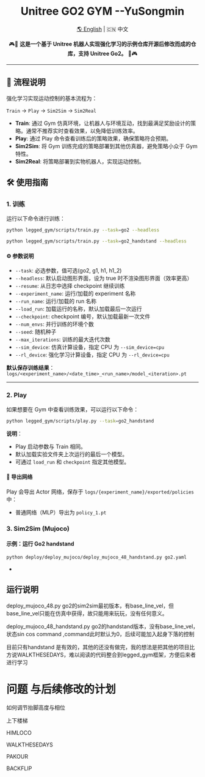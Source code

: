 <div align="center">
  <h1 align="center">Unitree GO2 GYM --YuSongmin</h1>
  <p align="center">
    <a href="README.md">🌎 English</a> | <span>🇨🇳 中文</span>
  </p>
</div>

<p align="center">
  🎮🚪 <strong>这是一个基于 Unitree 机器人实现强化学习的示例仓库开源后修改而成的仓库，支持 Unitree Go2。</strong> 🚪🎮
</p>

---

## 🔁 流程说明

强化学习实现运动控制的基本流程为：

`Train` → `Play` → `Sim2Sim` → `Sim2Real`

- **Train**: 通过 Gym 仿真环境，让机器人与环境互动，找到最满足奖励设计的策略。通常不推荐实时查看效果，以免降低训练效率。
- **Play**: 通过 Play 命令查看训练后的策略效果，确保策略符合预期。
- **Sim2Sim**: 将 Gym 训练完成的策略部署到其他仿真器，避免策略小众于 Gym 特性。
- **Sim2Real**: 将策略部署到实物机器人，实现运动控制。

## 🛠️ 使用指南

### 1. 训练

运行以下命令进行训练：

```bash
python legged_gym/scripts/train.py --task=go2 --headless
```
```bash
python legged_gym/scripts/train.py --task=go2_handstand --headless
```
#### ⚙️  参数说明
- `--task`: 必选参数，值可选(go2, g1, h1, h1_2)
- `--headless`: 默认启动图形界面，设为 true 时不渲染图形界面（效率更高）
- `--resume`: 从日志中选择 checkpoint 继续训练
- `--experiment_name`: 运行/加载的 experiment 名称
- `--run_name`: 运行/加载的 run 名称
- `--load_run`: 加载运行的名称，默认加载最后一次运行
- `--checkpoint`: checkpoint 编号，默认加载最新一次文件
- `--num_envs`: 并行训练的环境个数
- `--seed`: 随机种子
- `--max_iterations`: 训练的最大迭代次数
- `--sim_device`: 仿真计算设备，指定 CPU 为 `--sim_device=cpu`
- `--rl_device`: 强化学习计算设备，指定 CPU 为 `--rl_device=cpu`

**默认保存训练结果**：`logs/<experiment_name>/<date_time>_<run_name>/model_<iteration>.pt`

---

### 2. Play

如果想要在 Gym 中查看训练效果，可以运行以下命令：

```bash
python legged_gym/scripts/play.py --task=go2_handstand
```
**说明**：

- Play 启动参数与 Train 相同。
- 默认加载实验文件夹上次运行的最后一个模型。
- 可通过 `load_run` 和 `checkpoint` 指定其他模型。

#### 💾 导出网络

Play 会导出 Actor 网络，保存于 `logs/{experiment_name}/exported/policies` 中：
- 普通网络（MLP）导出为 `policy_1.pt`


### 3. Sim2Sim (Mujoco)



#### 示例：运行 Go2 handstand

```bash
python deploy/deploy_mujoco/deploy_mujoco_48_handstand.py go2.yaml
```


-
## 运行说明
deploy_mujoco_48.py go2的sim2sim最初版本，有base_line_vel，但base_line_vel只能在仿真中获得，故只能用来玩玩，没有任何意义。

deploy_mujoco_48_handstand.py go2的handstand版本，没有base_line_vel，状态sin cos command ,command此时默认为0，后续可能加入起身下落的控制

目前只有handstand 是有效的，其他的还没有做完，我的想法是把其他的项目比方说WALKTHESEDAYS，难以阅读的代码整合到legged_gym框架，方便后来者进行学习
# 问题 与后续修改的计划

如何调节抬脚高度与相位

上下楼梯

HIMLOCO

WALKTHESEDAYS

PAKOUR

BACKFLIP
